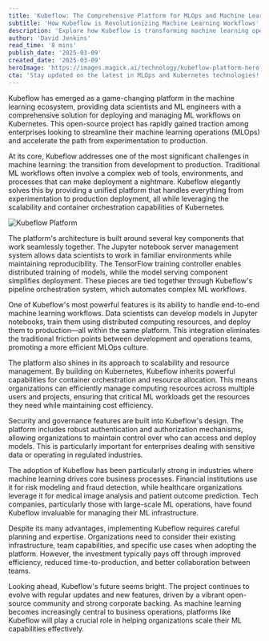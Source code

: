 ```yaml
---
title: 'Kubeflow: The Comprehensive Platform for MLOps and Machine Learning on Kubernetes'
subtitle: 'How Kubeflow is Revolutionizing Machine Learning Workflows'
description: 'Explore how Kubeflow is transforming machine learning operations by providing a unified platform for developing, training, and deploying ML models on Kubernetes. Learn about its key features, benefits, and real-world applications in enterprise environments.'
author: 'David Jenkins'
read_time: '8 mins'
publish_date: '2025-03-09'
created_date: '2025-03-09'
heroImage: 'https://images.magick.ai/technology/kubeflow-platform-hero.jpg'
cta: 'Stay updated on the latest in MLOps and Kubernetes technologies! Follow us on LinkedIn for exclusive insights, best practices, and industry trends that will help you maximize your machine learning infrastructure.'
---
```


Kubeflow has emerged as a game-changing platform in the machine learning ecosystem, providing data scientists and ML engineers with a comprehensive solution for deploying and managing ML workflows on Kubernetes. This open-source project has rapidly gained traction among enterprises looking to streamline their machine learning operations (MLOps) and accelerate the path from experimentation to production.

At its core, Kubeflow addresses one of the most significant challenges in machine learning: the transition from development to production. Traditional ML workflows often involve a complex web of tools, environments, and processes that can make deployment a nightmare. Kubeflow elegantly solves this by providing a unified platform that handles everything from experimentation to production deployment, all while leveraging the scalability and container orchestration capabilities of Kubernetes.

![Kubeflow Platform](https://images.magick.ai/technology/kubeflow-platform-hero.jpg)

The platform's architecture is built around several key components that work seamlessly together. The Jupyter notebook server management system allows data scientists to work in familiar environments while maintaining reproducibility. The TensorFlow training controller enables distributed training of models, while the model serving component simplifies deployment. These pieces are tied together through Kubeflow's pipeline orchestration system, which automates complex ML workflows.

One of Kubeflow's most powerful features is its ability to handle end-to-end machine learning workflows. Data scientists can develop models in Jupyter notebooks, train them using distributed computing resources, and deploy them to production—all within the same platform. This integration eliminates the traditional friction points between development and operations teams, promoting a more efficient MLOps culture.

The platform also shines in its approach to scalability and resource management. By building on Kubernetes, Kubeflow inherits powerful capabilities for container orchestration and resource allocation. This means organizations can efficiently manage computing resources across multiple users and projects, ensuring that critical ML workloads get the resources they need while maintaining cost efficiency.

Security and governance features are built into Kubeflow's design. The platform includes robust authentication and authorization mechanisms, allowing organizations to maintain control over who can access and deploy models. This is particularly important for enterprises dealing with sensitive data or operating in regulated industries.

The adoption of Kubeflow has been particularly strong in industries where machine learning drives core business processes. Financial institutions use it for risk modeling and fraud detection, while healthcare organizations leverage it for medical image analysis and patient outcome prediction. Tech companies, particularly those with large-scale ML operations, have found Kubeflow invaluable for managing their ML infrastructure.

Despite its many advantages, implementing Kubeflow requires careful planning and expertise. Organizations need to consider their existing infrastructure, team capabilities, and specific use cases when adopting the platform. However, the investment typically pays off through improved efficiency, reduced time-to-production, and better collaboration between teams.

Looking ahead, Kubeflow's future seems bright. The project continues to evolve with regular updates and new features, driven by a vibrant open-source community and strong corporate backing. As machine learning becomes increasingly central to business operations, platforms like Kubeflow will play a crucial role in helping organizations scale their ML capabilities effectively.